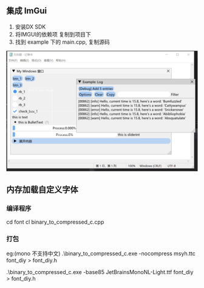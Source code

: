 
## 集成 ImGui

1. 安装DX SDK
2. 将IMGUI的依赖项 复制到项目下
3. 找到 example 下的 main.cpp, 复制源码 

![example](https://raw.githubusercontent.com/marlkiller/imgui_dev/main/md/1651486811198.jpg)


## 内存加载自定义字体
### 编译程序
cd font
cl binary_to_compressed_c.cpp

### 打包
eg:(mono 不支持中文)
.\binary_to_compressed_c.exe -nocompress msyh.ttc font_diy > font_diy.h 

.\binary_to_compressed_c.exe -base85 JetBrainsMonoNL-Light.ttf font_diy > font_diy.h

